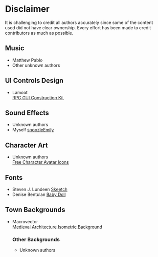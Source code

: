 # Disclaimer

It is challenging to credit all authors accurately since some of the content used did not have clear ownership. Every effort has been made to credit contributors as much as possible.

## Music

- Matthew Pablo
- Other unknown authors

## UI Controls Design

- Lamoot  
  [RPG GUI Construction Kit](https://opengameart.org/content/rpg-gui-construction-kit-v10)

## Sound Effects

- Unknown authors
- Myself
  [snoozleEmily](https://github.com/snoozleEmily)

## Character Art

- Unknown authors  
  [Free Character Avatar Icons](https://craftpix.net/freebies/free-character-avatar-icons/)

## Fonts

- Steven J. Lundeen
  [Skeetch](https://www.dafont.com/skeetch.font)
- Denise Bentulan
  [Baby Doll](https://www.dafont.com/babydoll.font)

## Town Backgrounds

- Macrovector  
  [Medieval Architecture Isometric Background](https://www.vectorstock.com/royalty-free-vector/medieval-architecture-isometric-background-vector-38555365)

  ### Other Backgrounds

  - Unknown authors
